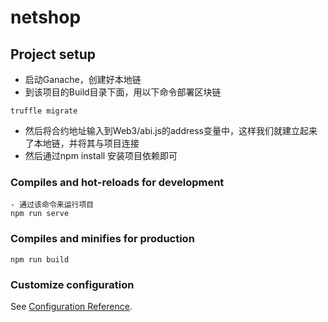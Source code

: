 # netshop

## Project setup

- 启动Ganache，创建好本地链
- 到该项目的Build目录下面，用以下命令部署区块链

```
truffle migrate
```

- 然后将合约地址输入到Web3/abi.js的address变量中，这样我们就建立起来了本地链，并将其与项目连接
- 然后通过npm install 安装项目依赖即可

### Compiles and hot-reloads for development

```
- 通过该命令来运行项目
npm run serve
```

### Compiles and minifies for production
```
npm run build
```

### Customize configuration
See [Configuration Reference](https://cli.vuejs.org/config/).

